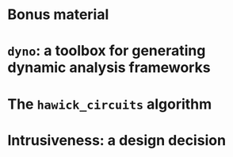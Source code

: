 <!SLIDE subsection skip>
# Bonus material


<!SLIDE skip>
# `dyno`: a toolbox for generating dynamic analysis frameworks
<!--
    the ultimate goal is to be able to define orthogonal dynamic analysis
    tools using a DSEL. uses cases are:
        - benchmarking/checking memory allocation
        - access to shared variables to detect race conditions (this might be
          impossible because it would require too much modification)
        - gather statistics during program execution
-->



<!SLIDE skip>
# The `hawick_circuits` algorithm


<!SLIDE skip>
<!-- justify the decision of using _intrusive_ dynamic analysis.
     (integration to _custom_ lock classes; it's relatively easy with
     metaprogramming; we could always write a wrapper to automatically
     instrument code if we wanted to)
-->
# Intrusiveness: a design decision
